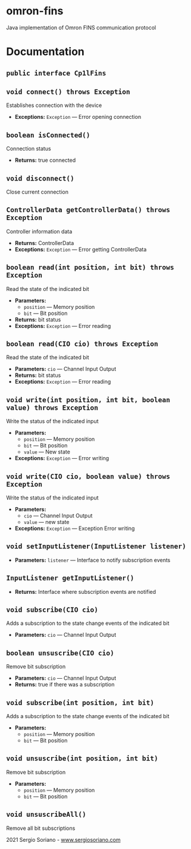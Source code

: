 # omron-fins
Java implementation of Omron FINS communication protocol

# Documentation

## `public interface Cp1lFins`

## `void connect() throws Exception`

Establishes connection with the device

 * **Exceptions:** `Exception` — Error opening connection

## `boolean isConnected()`

Connection status

 * **Returns:** true connected

## `void disconnect()`

Close current connection

## `ControllerData getControllerData() throws Exception`

Controller information data

 * **Returns:** ControllerData
 * **Exceptions:** `Exception` — Error getting ControllerData

## `boolean read(int position, int bit) throws Exception`

Read the state of the indicated bit

 * **Parameters:**
   * `position` — Memory position
   * `bit` — Bit position
 * **Returns:** bit status
 * **Exceptions:** `Exception` — Error reading

## `boolean read(CIO cio) throws Exception`

Read the state of the indicated bit

 * **Parameters:** `cio` — Channel Input Output
 * **Returns:** bit status
 * **Exceptions:** `Exception` — Error reading

## `void write(int position, int bit, boolean value) throws Exception`

Write the status of the indicated input

 * **Parameters:**
   * `position` — Memory position
   * `bit` — Bit position
   * `value` — New state
 * **Exceptions:** `Exception` — Error writing

## `void write(CIO cio, boolean value) throws Exception`

Write the status of the indicated input

 * **Parameters:**
   * `cio` — Channel Input Output
   * `value` — new state
 * **Exceptions:** `Exception` — Exception Error writing

## `void setInputListener(InputListener listener)`

 * **Parameters:** `listener` — Interface to notify subscription events

## `InputListener getInputListener()`

 * **Returns:** Interface where subscription events are notified

## `void subscribe(CIO cio)`

Adds a subscription to the state change events of the indicated bit

 * **Parameters:** `cio` — Channel Input Output

## `boolean unsuscribe(CIO cio)`

Remove bit subscription

 * **Parameters:** `cio` — Channel Input Output
 * **Returns:** true if there was a subscription

## `void subscribe(int position, int bit)`

Adds a subscription to the state change events of the indicated bit

 * **Parameters:**
   * `position` — Memory position
   * `bit` — Bit position

## `void unsuscribe(int position, int bit)`

Remove bit subscription

 * **Parameters:**
   * `position` — Memory position
   * `bit` — Bit position

## `void unsuscribeAll()`

Remove all bit subscriptions

2021 Sergio Soriano - www.sergiosoriano.com
